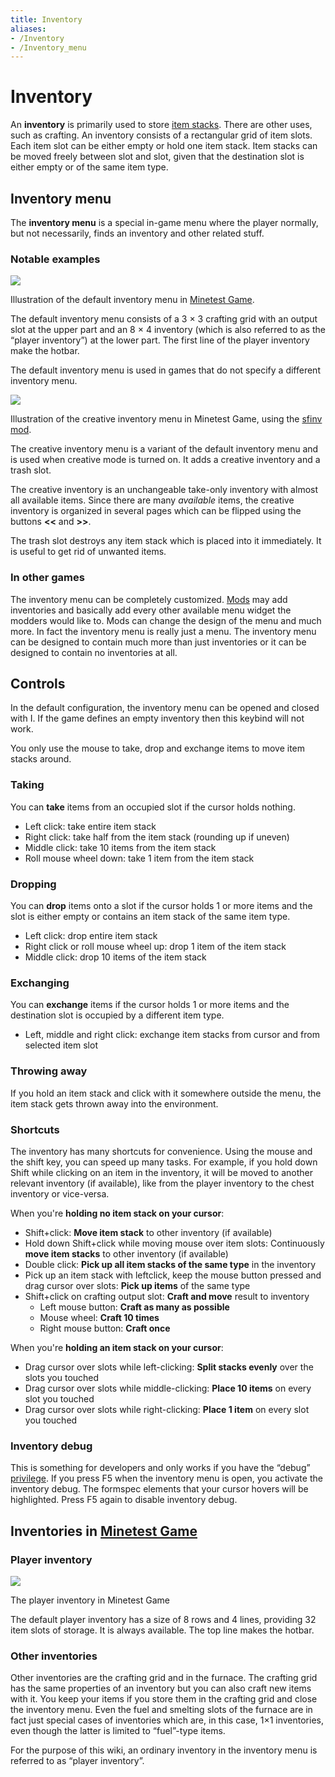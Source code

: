 ```yaml
---
title: Inventory
aliases:
- /Inventory
- /Inventory_menu
---
```


# Inventory

An **inventory** is primarily used to store [item stacks](https://dev.luanti.org/item-stack). There are other uses, such as crafting. An inventory consists of a rectangular grid of item slots. Each item slot can be either empty or hold one item stack. Item stacks can be moved freely between slot and slot, given that the destination slot is either empty or of the same item type.

Inventory menu
--------------

The **inventory menu** is a special in-game menu where the player normally, but not necessarily, finds an inventory and other related stuff.

### Notable examples

![](/images/inventory/Inventory_menu_illustrated.png)

Illustration of the default inventory menu in [Minetest Game](https://content.luanti.org/packages/Minetest/minetest_game/).

The default inventory menu consists of a 3 × 3 crafting grid with an output slot at the upper part and an 8 × 4 inventory (which is also referred to as the “player inventory”) at the lower part. The first line of the player inventory make the hotbar.

The default inventory menu is used in games that do not specify a different inventory menu.

![](/images/inventory/Creative_inventory_menu.png)

Illustration of the creative inventory menu in Minetest Game, using the [sfinv mod](https://content.luanti.org/packages/rubenwardy/sfinv/).

The creative inventory menu is a variant of the default inventory menu and is used when creative mode is turned on. It adds a creative inventory and a trash slot.

The creative inventory is an unchangeable take-only inventory with almost all available items. Since there are many _available_ items, the creative inventory is organized in several pages which can be flipped using the buttons **<<** and **>>**.

The trash slot destroys any item stack which is placed into it immediately. It is useful to get rid of unwanted items.

### In other games

The inventory menu can be completely customized. [Mods](https://dev.luanti.org/mods) may add inventories and basically add every other available menu widget the modders would like to. Mods can change the design of the menu and much more. In fact the inventory menu is really just a menu. The inventory menu can be designed to contain much more than just inventories or it can be designed to contain no inventories at all.

Controls
--------

In the default configuration, the inventory menu can be opened and closed with I. If the game defines an empty inventory then this keybind will not work.

You only use the mouse to take, drop and exchange items to move item stacks around.

### Taking

You can **take** items from an occupied slot if the cursor holds nothing.

*   Left click: take entire item stack
*   Right click: take half from the item stack (rounding up if uneven)
*   Middle click: take 10 items from the item stack
*   Roll mouse wheel down: take 1 item from the item stack

### Dropping

You can **drop** items onto a slot if the cursor holds 1 or more items and the slot is either empty or contains an item stack of the same item type.

*   Left click: drop entire item stack
*   Right click or roll mouse wheel up: drop 1 item of the item stack
*   Middle click: drop 10 items of the item stack

### Exchanging

You can **exchange** items if the cursor holds 1 or more items and the destination slot is occupied by a different item type.

*   Left, middle and right click: exchange item stacks from cursor and from selected item slot

### Throwing away

If you hold an item stack and click with it somewhere outside the menu, the item stack gets thrown away into the environment.

### Shortcuts

The inventory has many shortcuts for convenience. Using the mouse and the shift key, you can speed up many tasks. For example, if you hold down Shift while clicking on an item in the inventory, it will be moved to another relevant inventory (if available), like from the player inventory to the chest inventory or vice-versa.

When you're **holding no item stack on your cursor**:

*   Shift+click: **Move item stack** to other inventory (if available)
*   Hold down Shift+click while moving mouse over item slots: Continuously **move item stacks** to other inventory (if available)
*   Double click: **Pick up all item stacks of the same type** in the inventory
*   Pick up an item stack with leftclick, keep the mouse button pressed and drag cursor over slots: **Pick up items** of the same type
*   Shift+click on crafting output slot: **Craft and move** result to inventory
    *   Left mouse button: **Craft as many as possible**
    *   Mouse wheel: **Craft 10 times**
    *   Right mouse button: **Craft once**

When you're **holding an item stack on your cursor**:

*   Drag cursor over slots while left-clicking: **Split stacks evenly** over the slots you touched
*   Drag cursor over slots while middle-clicking: **Place 10 items** on every slot you touched
*   Drag cursor over slots while right-clicking: **Place 1 item** on every slot you touched

### Inventory debug

This is something for developers and only works if you have the “debug” [privilege](https://dev.luanti.org/privileges). If you press F5 when the inventory menu is open, you activate the inventory debug. The formspec elements that your cursor hovers will be highlighted. Press F5 again to disable inventory debug.

Inventories in [Minetest Game](https://content.luanti.org/packages/Minetest/minetest_game/)
-------------------------------------------------------------------------------------------

### Player inventory

![](/images/Inventory.png)

The player inventory in Minetest Game

The default player inventory has a size of 8 rows and 4 lines, providing 32 item slots of storage. It is always available. The top line makes the hotbar.

### Other inventories

Other inventories are the crafting grid and in the furnace. The crafting grid has the same properties of an inventory but you can also craft new items with it. You keep your items if you store them in the crafting grid and close the inventory menu. Even the fuel and smelting slots of the furnace are in fact just special cases of inventories which are, in this case, 1×1 inventories, even though the latter is limited to “fuel”-type items.

For the purpose of this wiki, an ordinary inventory in the inventory menu is referred to as “player inventory”.
